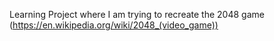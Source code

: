 Learning Project where I am trying to recreate the 2048 game (https://en.wikipedia.org/wiki/2048_(video_game))